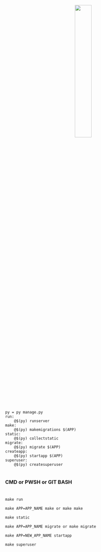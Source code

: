 <p align="center" width="100%">
<img width="33%" src="https://www.img-studios.com/wp-content/uploads/2016/10/IMG-LOGO-HOMEPAGE.png">
<!-- ![AnVIL Image](https://www.img-studios.com/wp-content/uploads/2016/10/IMG-LOGO-HOMEPAGE.png "AnVIL Portal Image!") -->
</p>

    py = py manage.py
    run:
	    @$(py) runserver
    make:
	    @$(py) makemigrations $(APP)
    static:
	    @$(py) collectstatic
    migrate:
	    @$(py) migrate $(APP)
    createapp:
	    @$(py) startapp $(APP)
    superuser:
	    @$(py) createsuperuser
#
### CMD or PWSH or GIT BASH
#



```cmd
make run
```
```cmd
make APP=APP_NAME make or make make
```
```cmd
make static
```
```cmd
make APP=APP_NAME migrate or make migrate
```
```cmd
make APP=NEW_APP_NAME startapp
```
```cmd
make superuser
```

